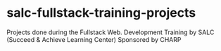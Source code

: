 # salc-fullstack-training-projects
 Projects done during the Fullstack Web. Development Training by SALC (Succeed & Achieve Learning Center) Sponsored by CHARP
